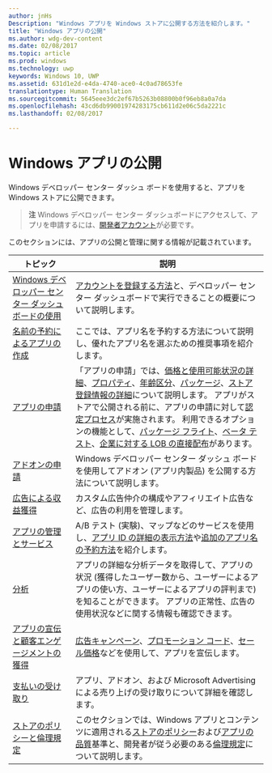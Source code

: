 ```yaml
---
author: jnHs
Description: "Windows アプリを Windows ストアに公開する方法を紹介します。"
title: "Windows アプリの公開"
ms.author: wdg-dev-content
ms.date: 02/08/2017
ms.topic: article
ms.prod: windows
ms.technology: uwp
keywords: Windows 10, UWP
ms.assetid: 631d1e2d-e4da-4740-ace0-4c0ad78653fe
translationtype: Human Translation
ms.sourcegitcommit: 5645eee3dc2ef67b5263b08800b0f96eb8a0a7da
ms.openlocfilehash: 43cd6db99001974283175cb611d2e06c5da2221c
ms.lasthandoff: 02/08/2017

---
```


# <a name="publish-windows-apps"></a>Windows アプリの公開

Windows デベロッパー センター ダッシュ ボードを使用すると、アプリを Windows ストアに公開できます。 

> **注** Windows デベロッパー センター ダッシュボードにアクセスして、アプリを申請するには、[開発者アカウント](http://go.microsoft.com/fwlink/p/?LinkId=615100)が必要です。

このセクションには、アプリの公開と管理に関する情報が記載されています。

| **トピック** | **説明** |
|-----------|-----------------|
| [Windows デベロッパー センター ダッシュボードの使用](using-the-windows-dev-center-dashboard.md) | [アカウントを登録する方法](opening-a-developer-account.md)と、デベロッパー センター ダッシュボードで実行できることの概要について説明します。 |
| [名前の予約によるアプリの作成](create-your-app-by-reserving-a-name.md) | ここでは、アプリ名を予約する方法について説明し、優れたアプリ名を選ぶための推奨事項を紹介します。 |
| [アプリの申請](app-submissions.md) | 「アプリの申請」では、[価格と使用可能状況の詳細](set-app-pricing-and-availability.md)、[プロパティ](enter-app-properties.md)、[年齢区分](age-ratings.md)、[パッケージ](upload-app-packages.md)、[ストア登録情報の詳細](create-app-store-listings.md)について説明します。 アプリがストアで公開される前に、アプリの申請に対して[認定プロセス](the-app-certification-process.md)が実施されます。 利用できるオプションの機能として、[パッケージ フライト](package-flights.md)、[ベータ テスト](beta-testing-and-targeted-distribution.md)、[企業に対する LOB の直接配布](distribute-lob-apps-to-enterprises.md)があります。 |
| [アドオンの申請](add-on-submissions.md) | Windows デベロッパー センター ダッシュ ボードを使用してアドオン (アプリ内製品) を公開する方法について説明します。 |
| [広告による収益獲得](monetize-with-ads.md) | カスタム広告仲介の構成やアフィリエイト広告など、広告の利用を管理します。 |
| [アプリの管理とサービス](app-management-and-services.md) | A/B テスト (実験)、マップなどのサービスを使用し、[アプリ ID の詳細の表示方法](view-app-identity-details.md)や[追加のアプリ名の予約方法](manage-app-names.md)を紹介します。 |
| [分析](analytics.md) | アプリの詳細な分析データを取得して、アプリの状況 (獲得したユーザー数から、ユーザーによるアプリの使い方、ユーザーによるアプリの評判まで) を知ることができます。 アプリの正常性、広告の使用状況などに関する情報も確認できます。 |
| [アプリの宣伝と顧客エンゲージメントの獲得](app-promotion-and-customer-engagement.md) | [広告キャンペーン](create-an-ad-campaign-for-your-app.md)、[プロモーション コード](generate-promotional-codes.md)、[セール価格](put-apps-and-add-ons-on-sale.md)などを使用して、アプリを宣伝します。 
| [支払いの受け取り](getting-paid-apps.md) | アプリ、アドオン、および Microsoft Advertising による売り上げの受け取りについて詳細を確認します。 |
| [ストアのポリシーと倫理規定](https://msdn.microsoft.com/library/windows/apps/dn764939.aspx) | このセクションでは、Windows アプリとコンテンツに適用される[ストアのポリシー](https://msdn.microsoft.com/library/windows/apps/dn764944.aspx)および[アプリの品質](https://msdn.microsoft.com/library/windows/apps/mt652261.aspx)基準と、開発者が従う必要のある[倫理規定](https://msdn.microsoft.com/library/windows/apps/dn764941.aspx)について説明します。 |
 

